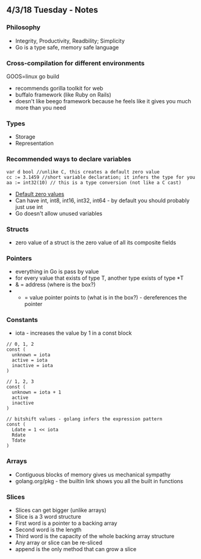 ## 4/3/18 Tuesday - Notes

### Philosophy

* Integrity, Productivity, Readbility; Simplicity
* Go is a type safe, memory safe language

### Cross-compilation for different environments

GOOS=linux go build

* recommends gorilla toolkit for web
* buffalo framework (like Ruby on Rails)
* doesn't like beego framework because he feels like it gives you much more than you need

### Types

* Storage
* Representation

### Recommended ways to declare variables

```
var d bool //unlike C, this creates a default zero value
cc := 3.1459 //short variable declaration; it infers the type for you
aa := int32(10) // this is a type conversion (not like a C cast)
```

* [Default zero values](http://yourbasic.org/golang/default-zero-value/)
* Can have int, int8, int16, int32, int64 - by default you should probably just use int
* Go doesn't allow unused variables

### Structs

* zero value of a struct is the zero value of all its composite fields

### Pointers

* everything in Go is pass by value
* for every value that exists of type T, another type exists of type *T
* & = address (where is the box?)
* * = value pointer points to (what is in the box?) - dereferences the pointer

### Constants

* iota - increases the value by 1 in a const block

```
// 0, 1, 2
const (
  unknown = iota
  active = iota
  inactive = iota
)

// 1, 2, 3
const (
  unknown = iota + 1
  active
  inactive
)

// bitshift values - golang infers the expression pattern
const (
  Ldate = 1 << iota
  Rdate
  Tdate
)
```

### Arrays

* Contiguous blocks of memory gives us mechanical sympathy
* golang.org/pkg - the builtin link shows you all the built in functions

### Slices

* Slices can get bigger (unlike arrays)
* Slice is a 3 word structure
* First word is a pointer to a backing array
* Second word is the length
* Third word is the capacity of the whole backing array structure
* Any array or slice can be re-sliced
* append is the only method that can grow a slice
